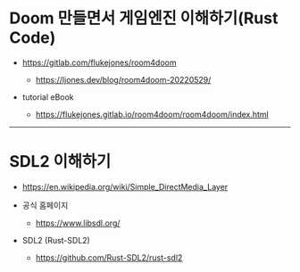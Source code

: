 # Doom 만들면서 게임엔진 이해하기(Rust Code)
- https://gitlab.com/flukejones/room4doom
  - https://ljones.dev/blog/room4doom-20220529/

- tutorial eBook
  - https://flukejones.gitlab.io/room4doom/room4doom/index.html

<hr>

# SDL2 이해하기
- https://en.wikipedia.org/wiki/Simple_DirectMedia_Layer
- 공식 홈페이지
  - https://www.libsdl.org/

- SDL2 (Rust-SDL2)
  - https://github.com/Rust-SDL2/rust-sdl2

